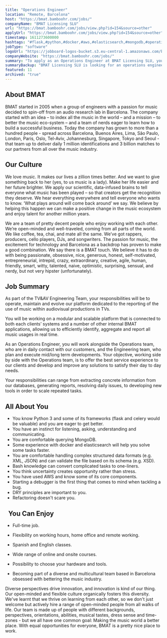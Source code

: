 ```yaml
---
title: "Operations Engineer"
location: "Remote, Barcelona"
host: "https://bmat.bamboohr.com/jobs/"
companyName: "BMAT Licensing SLU"
url: "https://bmat.bamboohr.com/jobs/view.php?id=154&source=other"
applyUrl: "https://bmat.bamboohr.com/jobs/view.php?id=154&source=other"
timestamp: 1611273600000
hashtags: "#flask,#python,#docker,#aws,#elasticsearch,#mongodb,#operations,#scrum,#English"
jobType: "software"
logoUrl: "https://jobboard-logos-bucket.s3.eu-central-1.amazonaws.com/bmat-licensing-slu"
companyWebsite: "https://bmat.bamboohr.com/jobs/"
summary: "To apply as an Operations Engineer at BMAT Licensing SLU, you preferably need to have some experience with docker and elasticsearch that will help you solve some tasks faster."
summaryBackup: "BMAT Licensing SLU is looking for an operations engineer tvav that has experience in: #operations, #flask, #python."
featured: 11
archived: "true"
---
```


## About BMAT 

BMAT started in 2005 when a group of engineers with a passion for music decided to spin-off from an audio research lab in Barcelona. The company started with an idea – to index all the music in the world – and a mission – to better the music eco-system – and a team of nerds eager to learn how to build a successful business. Today the company has grown to more than a hundred people - spread across Barcelona, Buenos Aires, Lima, São Paulo, London, Paris, Oslo, Tel-Aviv, Johannesburg, Singapore, Tokyo and Seoul - that team up to deliver daily 1 million identifications and 3 billion matches to our partners from all over the music industry.

## Our Culture 

We love music. It makes our lives a zillion times better. And we want to give something back to her (yes, to us music is a lady). Make her life easier and her future brighter. We apply our scientific, data-infused brains to tell everyone what music has been played – so that creators get the recognition they deserve. We hear everything everywhere and tell everyone who wants to know. ‘What plays around will come back around’ we say. We believe by helping this happen we can make a positive change in the music ecosystem and enjoy talent for another million years.

We are a team of pretty decent people who enjoy working with each other. We’re open-minded and well-traveled, coming from all parts of the world. We like coffee, tea, chai, and mate all the same. We’ve got rappers, producers, cello players, DJs, and songwriters. The passion for music, the excitement for technology and Barcelona as a backdrop has proven to make a good combination. We say there is a BMAT touch. We believe it has to do with being passionate, obsessive, nice, generous, honest, self-motivated, entrepreneurial, intrepid, crazy, extraordinary, creative, agile, human, friendly, smart, witty, talented, naive, optimistic, surprising, sensual, and nerdy, but not very hipster (unfortunately).

## Job Summary

As part of the TV&AV Engineering Team, your responsibilities will be to operate, maintain and evolve our platform dedicated to the reporting of the use of music within audiovisual productions in TVs.

You will be working on a modular and scalable platform that is connected to both each clients’ systems and a number of other internal BMAT applications, allowing us to efficiently identify, aggregate and report all music usages in real time. 

As an Operations Engineer, you will work alongside the Operations team, who are in daily contact with our customers, and the Engineering team, who plan and execute mid/long term developments. Your objective, working side by side with the Operations team, is to offer the best service experience to our clients and develop and improve any solutions to satisfy their day to day needs.

Your responsibilities can range from extracting concrete information from our databases, generating reports, resolving daily issues, to developing new tools in order to scale repeated tasks.

## All About You 

*   You know Python 3 and some of its frameworks (flask and celery would be valuable) and you are eager to get better.
*   You have an instinct for listening, asking, understanding and communicating.
*   You are comfortable querying MongoDB.
*   Some experience with docker and elasticsearch will help you solve some tasks faster.
*   You are comfortable handling complex structured data formats (e.g. XML, JSON) and can validate the file based on its schema (e.g. XSD).
*   Bash knowledge can convert complicated tasks to one-liners.
*   You think uncertainty creates opportunity rather than stress.
*   You have used AWS and know some of its core components.
*   Starting a debugger is the first thing that comes to mind when tackling a bug.
*   DRY principles are important to you.
*   Refactoring doesn't scare you.

##   You Can Enjoy 

*   Full-time job.
*   Flexibility on working hours, home office and remote working.  
*   Spanish and English classes.
*   Wide range of online and onsite courses.
*   Possibility to choose your hardware and tools.  
    
*   Becoming part of a diverse and multicultural team based in Barcelona obsessed with bettering the music industry.

Diverse perspectives drive innovation, and innovation is kind of our thing. Our open-minded and flexible culture organically fosters this diversity. We've learnt that we thrive on learning from each other, so we don't just welcome but actively hire a range of open-minded people from all walks of life. Our team is made up of people with different backgrounds, perspectives, orientations, abilities, musical tastes, dress sense and time-zones - but we all have one common goal: Making the music world a better place. With equal opportunities for everyone, BMAT is a pretty nice place to work.
